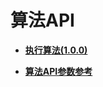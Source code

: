 # 算法API<a name="ges_03_0118"></a>

-   **[执行算法\(1.0.0\)](执行算法(1-0-0).md)**  

-   **[算法API参数参考](算法API参数参考.md)**  


